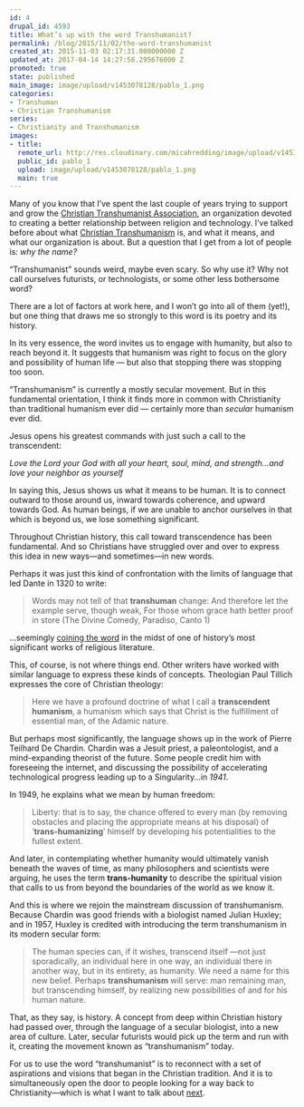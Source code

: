 ```yaml
---
id: 4
drupal_id: 4593
title: What’s up with the word Transhumanist?
permalink: /blog/2015/11/02/the-word-transhumanist
created_at: 2015-11-03 02:17:31.000000000 Z
updated_at: 2017-04-14 14:27:58.295676000 Z
promoted: true
state: published
main_image: image/upload/v1453078128/pablo_1.png
categories:
- Transhuman
- Christian Transhumanism
series:
- Christianity and Transhumanism
images:
- title: 
  remote_url: http://res.cloudinary.com/micahredding/image/upload/v1453078128/pablo_1.png
  public_id: pablo_1
  upload: image/upload/v1453078128/pablo_1.png
  main: true
---
```

Many of you know that I’ve spent the last couple of years trying to support and grow the [Christian Transhumanist Association](http://www.christiantranshumanism.org/), an organization devoted to creating a better relationship between religion and technology. I’ve talked before about what [Christian Transhumanism](http://micahredding.com/blog/christianity-and-transhumanism) is, and what it means, and what our organization is about. But a question that I get from a lot of people is: *why the name?*

“Transhumanist” sounds weird, maybe even scary. So why use it? Why not call ourselves futurists, or technologists, or some other less bothersome word? 

There are a lot of factors at work here, and I won’t go into all of them (yet!), but one thing that draws me so strongly to this word is its poetry and its history.

In its very essence, the word invites us to engage with humanity, but also to reach beyond it. It suggests that humanism was right to focus on the glory and possibility of human life — but also that stopping there was stopping too soon.

“Transhumanism” is currently a mostly secular movement. But in this fundamental orientation, I think it finds more in common with Christianity than traditional humanism ever did — certainly more than *secular* humanism ever did.

Jesus opens his greatest commands with just such a call to the transcendent:

*Love the Lord your God with all your heart, soul, mind, and strength…and love your neighbor as yourself*

In saying this, Jesus shows us what it means to be human. It is to connect outward to those around us, inward towards coherence, and upward towards God. As human beings, if we are unable to anchor ourselves in that which is beyond us, we lose something significant.

Throughout Christian history, this call toward transcendence has been fundamental. And so Christians have struggled over and over to express this idea in new ways—and sometimes—in new words.

Perhaps it was just this kind of confrontation with the limits of language that led Dante in 1320 to write:

> Words may not tell of that **transhuman** change:
And therefore let the example serve, though weak,
For those whom grace hath better proof in store (The Divine Comedy, Paradiso, Canto 1)

…seemingly [coining the word](http://www.theologyplus.org/the-history-of-the-word-transhumanism/) in the midst of one of history’s most significant works of religious literature. 

This, of course, is not where things end. Other writers have worked with similar language to express these kinds of concepts. Theologian Paul Tillich expresses the core of Christian theology:

> Here we have a profound doctrine of what I call a **transcendent humanism**, a humanism which says that Christ is the fulfillment of essential man, of the Adamic nature.

But perhaps most significantly, the language shows up in the work of Pierre Teilhard De Chardin. Chardin was a Jesuit priest, a paleontologist, and a mind-expanding theorist of the future. Some people credit him with foreseeing the internet, and discussing the possibility of accelerating technological progress leading up to a Singularity…in *1941*.

In 1949, he explains what we mean by human freedom:

> Liberty: that is to say, the chance offered to every man (by removing obstacles and placing the appropriate means at his disposal) of ‘**trans-humanizing**’ himself by developing his potentialities to the fullest extent.

And later, in contemplating whether humanity would ultimately vanish beneath the waves of time, as many philosophers and scientists were arguing, he uses the term **trans-humanity** to describe the spiritual vision that calls to us from beyond the boundaries of the world as we know it.

And this is where we rejoin the mainstream discussion of transhumanism. Because Chardin was good friends with a biologist named Julian Huxley; and in 1957, Huxley is credited with introducing the term transhumanism in its modern secular form:

> The human species can, if it wishes, transcend itself —not just sporadically, an individual here in one way, an individual there in another way, but in its entirety, as humanity. We need a name for this new belief. Perhaps **transhumanism** will serve: man remaining man, but trans­cending himself, by realizing new possibilities of and for his human nature.

That, as they say, is history. A concept from deep within Christian history had passed over, through the language of a secular biologist, into a new area of culture. Later, secular futurists would pick up the term and run with it, creating the movement known as “transhumanism” today.

For us to use the word “transhumanist” is to reconnect with a set of aspirations and visions that began in the Christian tradition. And it is to simultaneously open the door to people looking for a way back to Christianity—which is what I want to talk about [next](http://micahredding.com/blog/2015/11/16/mars-hill).
